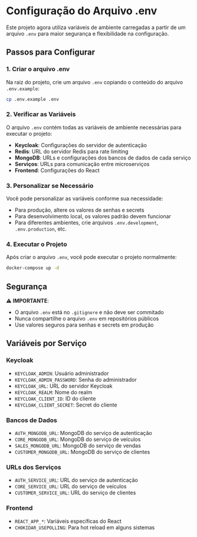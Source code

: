 # Configuração do Arquivo .env

Este projeto agora utiliza variáveis de ambiente carregadas a partir de um arquivo `.env` para maior segurança e flexibilidade na configuração.

## Passos para Configurar

### 1. Criar o arquivo .env

Na raiz do projeto, crie um arquivo `.env` copiando o conteúdo do arquivo `.env.example`:

```bash
cp .env.example .env
```

### 2. Verificar as Variáveis

O arquivo `.env` contém todas as variáveis de ambiente necessárias para executar o projeto:

- **Keycloak**: Configurações do servidor de autenticação
- **Redis**: URL do servidor Redis para rate limiting
- **MongoDB**: URLs e configurações dos bancos de dados de cada serviço
- **Serviços**: URLs para comunicação entre microserviços
- **Frontend**: Configurações do React

### 3. Personalizar se Necessário

Você pode personalizar as variáveis conforme sua necessidade:

- Para produção, altere os valores de senhas e secrets
- Para desenvolvimento local, os valores padrão devem funcionar
- Para diferentes ambientes, crie arquivos `.env.development`, `.env.production`, etc.

### 4. Executar o Projeto

Após criar o arquivo `.env`, você pode executar o projeto normalmente:

```bash
docker-compose up -d
```

## Segurança

⚠️ **IMPORTANTE**: 
- O arquivo `.env` está no `.gitignore` e não deve ser commitado
- Nunca compartilhe o arquivo `.env` em repositórios públicos
- Use valores seguros para senhas e secrets em produção

## Variáveis por Serviço

### Keycloak
- `KEYCLOAK_ADMIN`: Usuário administrador
- `KEYCLOAK_ADMIN_PASSWORD`: Senha do administrador
- `KEYCLOAK_URL`: URL do servidor Keycloak
- `KEYCLOAK_REALM`: Nome do realm
- `KEYCLOAK_CLIENT_ID`: ID do cliente
- `KEYCLOAK_CLIENT_SECRET`: Secret do cliente

### Bancos de Dados
- `AUTH_MONGODB_URL`: MongoDB do serviço de autenticação
- `CORE_MONGODB_URL`: MongoDB do serviço de veículos
- `SALES_MONGODB_URL`: MongoDB do serviço de vendas
- `CUSTOMER_MONGODB_URL`: MongoDB do serviço de clientes

### URLs dos Serviços
- `AUTH_SERVICE_URL`: URL do serviço de autenticação
- `CORE_SERVICE_URL`: URL do serviço de veículos
- `CUSTOMER_SERVICE_URL`: URL do serviço de clientes

### Frontend
- `REACT_APP_*`: Variáveis específicas do React
- `CHOKIDAR_USEPOLLING`: Para hot reload em alguns sistemas 